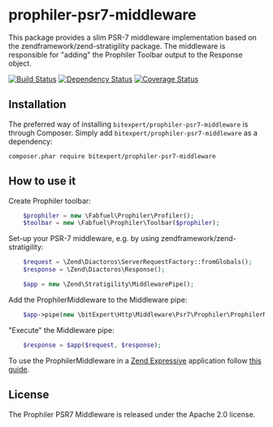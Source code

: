 # prophiler-psr7-middleware
This package provides a slim PSR-7 middleware implementation based on the zendframework/zend-stratigility package. The
middleware is responsible for "adding" the Prophiler Toolbar output to the Response object.

[![Build Status](https://travis-ci.org/bitExpert/prophiler-psr7-middleware.svg?branch=master)](https://travis-ci.org/bitExpert/prophiler-psr7-middleware)
[![Dependency Status](https://www.versioneye.com/user/projects/57d9b52c712966004c0191a1/badge.svg?style=flat-square)](https://www.versioneye.com/user/projects/57d9b52c712966004c0191a1)
[![Coverage Status](https://coveralls.io/repos/github/bitExpert/prophiler-psr7-middleware/badge.svg?branch=master)](https://coveralls.io/github/bitExpert/prophiler-psr7-middleware?branch=master)

Installation
------------

The preferred way of installing `bitexpert/prophiler-psr7-middleware` is through Composer. Simply add 
`bitexpert/prophiler-psr7-middleware` as a dependency:

```
composer.phar require bitexpert/prophiler-psr7-middleware
```

How to use it
-------------

Create Prophiler toolbar:

```php
    $prophiler = new \Fabfuel\Prophiler\Profiler();
    $toolbar = new \Fabfuel\Prophiler\Toolbar($prophiler);
```

Set-up your PSR-7 middleware, e.g. by using zendframework/zend-stratigility:

```php
    $request = \Zend\Diactoros\ServerRequestFactory::fromGlobals();
    $response = \Zend\Diactoros\Response();

    $app = new \Zend\Stratigility\MiddlewarePipe();
```

Add the ProphilerMiddleware to the Middleware pipe:

```php
    $app->pipe(new \bitExpert\Http\Middleware\Psr7\Prophiler\ProphilerMiddleware($toolbar));
```
"Execute" the Middleware pipe:

```php
    $response = $app($request, $response);
```
To use the ProphilerMiddleware in a [Zend Expressive](https://github.com/zendframework/zend-expressive) application 
follow [this guide](https://blog.bitexpert.de/blog/using-prophiler-with-zend-expressive/).

License
-------

The Prophiler PSR7 Middleware is released under the Apache 2.0 license.
